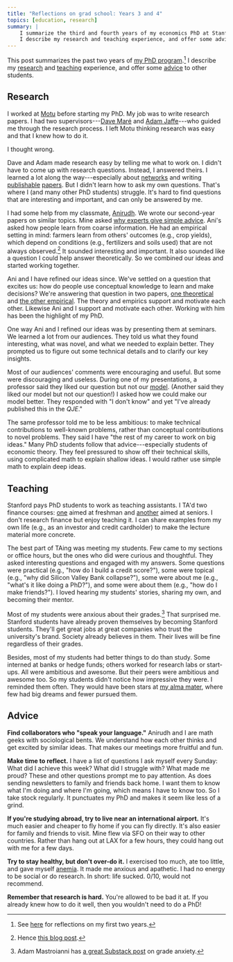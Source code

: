 ```yaml
---
title: "Reflections on grad school: Years 3 and 4"
topics: [education, research]
summary: |
    I summarize the third and fourth years of my economics PhD at Stanford.
    I describe my research and teaching experience, and offer some advice for other students.
---
```


This post summarizes the past two years of [my PhD program](/blog/stanford).[^previous]
I describe my [research](#research) and [teaching](#teaching) experience, and offer some [advice](#advice) to other students.

[^previous]: See [here](/blog/reflections-grad-school-years-1-2) for reflections on my first two years.

## Research

I worked at [Motu](https://www.motu.nz) before starting my PhD.
My job was to write research papers.
I had two supervisors---[Dave Maré](/blog/lessons-dave-mare/) and [Adam Jaffe](https://www.motu.nz/about-us/people/adam-jaffe/)---who guided me through the research process.
I left Motu thinking research was easy and that I knew how to do it.

I thought wrong.

Dave and Adam made research easy by telling me what to work on.
I didn't have to come up with research questions.
Instead, I answered theirs.
I learned a lot along the way---especially about [networks](/topics/networks/) and writing [publishable](/blog/relatedness-complexity-local-growth-redux/) [papers](/blog/research-funding-collaboration/).
But I didn't learn how to ask my own questions.
That's where I (and many other PhD students) struggle.
It's hard to find questions that are interesting and important, and can only be answered by me.

I had some help from my classmate, [Anirudh](https://sites.google.com/view/anirudh-sankar).
We wrote our second-year papers on similar topics.
Mine asked [why experts give simple advice](/blog/why-experts-give-simple-advice/).
Ani's asked how people learn from coarse information.
He had an empirical setting in mind: farmers learn from others' outcomes (e.g., crop yields), which depend on conditions (e.g., fertilizers and soils used) that are not always observed.[^farmers]
It sounded interesting and important.
It also sounded like a question I could help answer theoretically.
So we combined our ideas and started working together.

[^farmers]: Hence [this blog post](/blog/estimating-treatment-effects-ols/).

Ani and I have refined our ideas since.
We've settled on a question that excites us: how do people use conceptual knowledge to learn and make decisions?
We're answering that question in two papers, [one theoretical](/blog/value-conceptual-knowledge/) and [the other empirical](https://drive.google.com/file/d/11ZYBbbUYx-K0eJmqU4_jaIJIe7F8DdM0/view).
The theory and empirics support and motivate each other.
Likewise Ani and I support and motivate each other.
Working with him has been the highlight of my PhD.

One way Ani and I refined our ideas was by presenting them at seminars.
We learned a lot from our audiences.
They told us what they found interesting, what was novel, and what we needed to explain better.
They prompted us to figure out some technical details and to clarify our key insights.

Most of our audiences' comments were encouraging and useful.
But some were discouraging and useless.
During one of my presentations, a professor said they liked our question but not our [model](/blog/what-economic-model/).
(Another said they liked our model but not our question!)
I asked how we could make our model better.
They responded with "I don't know" and yet "I've already published this in the *QJE*."

The same professor told me to be less ambitious: to make technical contributions to well-known problems, rather than conceptual contributions to novel problems.
They said I have "the rest of my career to work on big ideas."
Many PhD students follow that advice---especially students of economic theory.
They feel pressured to show off their technical skills, using complicated math to explain shallow ideas.
I would rather use simple math to explain deep ideas.

## Teaching

Stanford pays PhD students to work as teaching assistants.
I TA'd two finance courses: [one](https://explorecourses.stanford.edu/search?q=ECON43) aimed at freshman and [another](https://explorecourses.stanford.edu/search?q=ECON135) aimed at seniors.
I don't research finance but enjoy teaching it.
I can share examples from my own life (e.g., as an investor and credit cardholder) to make the lecture material more concrete.

The best part of TAing was meeting my students.
Few came to my sections or office hours, but the ones who did were curious and thoughtful.
They asked interesting questions and engaged with my answers.
Some questions were practical (e.g., "how do I build a credit score?"), some were topical (e.g., "why did Silicon Valley Bank collapse?"), some were about me (e.g., "what's it like doing a PhD?"), and some were about them (e.g., "how do I make friends?").
I loved hearing my students' stories, sharing my own, and becoming their mentor.

Most of my students were anxious about their grades.[^mastroianni]
That surprised me.
Stanford students have already proven themselves by becoming Stanford students.
They'll get great jobs at great companies who trust the university's brand.
Society already believes in them.
Their lives will be fine regardless of their grades.

[^mastroianni]: Adam Mastroianni has [a great Substack post](https://www.experimental-history.com/p/i-wanted-to-be-a-teacher-but-they) on grade anxiety.

Besides, most of my students had better things to do than study.
Some interned at banks or hedge funds; others worked for research labs or start-ups.
All were ambitious and awesome.
But their peers were ambitious and awesome too.
So my students didn't notice how impressive they were.
I reminded them often.
They would have been stars at [my alma mater](https://www.canterbury.ac.nz), where few had big dreams and fewer pursued them.

## Advice

**Find collaborators who "speak your language."**
Anirudh and I are math geeks with sociological bents.
We understand how each other thinks and get excited by similar ideas.
That makes our meetings more fruitful and fun.

**Make time to reflect.**
I have a list of questions I ask myself every Sunday:
What did I achieve this week?
What did I struggle with?
What made me proud?
These and other questions prompt me to pay attention.
As does sending newsletters to family and friends back home.
I want them to know what I'm doing and where I'm going, which means I have to know too.
So I take stock regularly.
It punctuates my PhD and makes it seem like less of a grind.

**If you're studying abroad, try to live near an international airport.**
It's much easier and cheaper to fly home if you can fly directly.
It's also easier for family and friends to visit.
Mine flew via SFO on their way to other countries.
Rather than hang out at LAX for a few hours, they could hang out with me for a few days.

**Try to stay healthy, but don't over-do it.**
I exercised too much, ate too little, and gave myself [anemia](https://en.wikipedia.org/wiki/Iron-deficiency_anemia).
It made me anxious and apathetic.
I had no energy to be social or do research.
In short: life sucked.
0/10, would not recommend.

**Remember that research is hard.**
You're allowed to be bad it at.
If you already knew how to do it well, then you wouldn't need to do a PhD!
